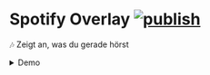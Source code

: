 # Spotify Overlay [![publish](https://github.com/zImPatrick/spotify-overlay/actions/workflows/build.yml/badge.svg?branch=release)](https://github.com/zImPatrick/spotify-overlay/actions/workflows/build.yml)
🎶 Zeigt an, was du gerade hörst
<details>
  <summary>Demo</summary>
  
  https://user-images.githubusercontent.com/23613354/154973708-f4b911ee-dc83-43b7-ad91-2987f84dfddf.mov
</details>
